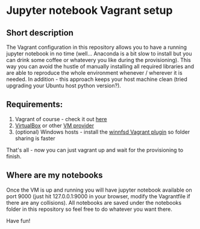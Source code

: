 # Jupyter notebook Vagrant setup

## Short description

The Vagrant configuration in this repository allows you to have a running jupyter notebook in no time (well... Anaconda is a bit slow to install but you can drink some coffee or whatevery you like during the provisioning). This way you can avoid the hustle of manually installing all required libraries and are able to reproduce the whole environment whenever / wherever it is needed. In addition - this approach keeps your host machine clean (tried upgrading your Ubuntu host python version?).

## Requirements:

1. Vagrant of course - check it out [here](https://www.vagrantup.com/)
2. [VirtualBox](https://www.virtualbox.org/) or other [VM provider](https://www.vagrantup.com/docs/providers/)
3. (optional) Windows hosts - install the [winnfsd Vagrant plugin](https://github.com/winnfsd/vagrant-winnfsd) so folder sharing is faster

That's all - now you can just vagrant up and wait for the provisioning to finish.

## Where are my notebooks

Once the VM is up and running you will have jupyter notebook available on port 9000 (just hit 127.0.0.1:9000 in your browser, modify the Vagrantfile if there are any collisions). All notebooks are saved under the notebooks folder in this repository so feel free to do whatever you want there.

Have fun!
